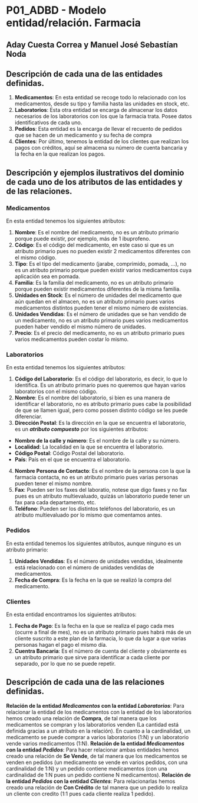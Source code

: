 # P01_ADBD - Modelo entidad/relación. Farmacia
## Aday Cuesta Correa y Manuel José Sebastían Noda
## Descripción de cada una de las entidades definidas.
1. **Medicamentos**: En esta entidad se recoge todo lo relacionado con los medicamentos, desde su tipo y familia hasta las unidades en stock, etc.
2. **Laboratorios**: Esta otra entidad se encarga de almacenar los datos necesarios de los laboratorios con los que la farmacia trata. Posee datos identificativos de cada uno.
3. **Pedidos**: Esta entidad es la encarga de llevar el recuento de pedidos que se hacen de un medicamento y su fecha de compra
4. **Clientes**: Por último, tenemos la entidad de los clientes que realizan los pagos con créditos, aquí se almacena su número de cuenta bancaria y la fecha en la que realizan los pagos.
## Descripción y ejemplos ilustrativos del dominio de cada uno de los atributos de las entidades y de las relaciones.
### **Medicamentos**
En esta entidad tenemos los siguientes atributos:
1. **Nombre**: Es el nombre del medicamento, no es un atributo primario porque puede existir, por ejemplo, más de 1 ibuprofeno.
2. **Código**: Es el código del medicamento, en este caso si que es un atributo primario pues no pueden existir 2 medicamentos diferentes con el mismo código.
3. **Tipo**: Es el tipo del medicamento (jarabe, comprimido, pomada, ...), no es un atributo primario porque pueden existir varios medicamentos cuya aplicación sea en pomada.
4. **Familia**: Es la familia del medicamento, no es un atributo primario porque pueden existir medicamentos diferentes de la misma familia.
5. **Unidades en Stock**: Es el número de unidades del medicamento que aún quedan en el almacen, no es un atributo primario pues varios medicamentos distintos pueden tener el mismo número de existencias. 
6. **Unidades Vendidas**: Es el número de unidades que se han vendido de un medicamento, no es un atributo primario pues varios medicamentos pueden haber vendido el mismo número de unidades.
7. **Precio**: Es el precio del medicamento, no es un atributo primario pues varios medicamentos pueden costar lo mismo.
### **Laboratorios**
En esta entidad tenemos los siguientes atributos:
1. **Código del Laboratorio**: Es el código del laboratorio, es decir, lo que lo identifica. Es un atributo primario pues no queremos que hayan varios laboratorios con el mismo código.
2. **Nombre**: Es el nombre del laboratorio, si bien es una manera de identificar el laboratorio, no es atributo primario pues cabe la posibilidad de que se llamen igual, pero como possen distinto código se les puede diferenciar.
3. **Dirección Postal**: Es la dirección en la que se encuentra el laboratorio, es un ***atributo compuesto*** por los siguientes atributos:
 - **Nombre de la calle y número**: Es el nombre de la calle y su número.
 - **Localidad**: La localidad en la que se encuentra el laboratorio.
 - **Código Postal**: Código Postal del laboratorio.
 - **País**: País en el que se encuentra el laboratorio.
4. **Nombre Persona de Contacto**: Es el nombre de la persona con la que la farmacia contacta, no es un atributo primario pues varias personas pueden tener el mismo nombre.
5. **Fax**: Pueden ser los faxes del laboratio, notese que digo faxes y no fax pues es un atributo multievaluado, quizás un laboratorio puede tener un fax para cada departamento, etc.
6. **Teléfono**: Pueden ser los distintos teléfonos del laboratorio, es un atributo multievaluado por lo mismo que comentamos antes.
### **Pedidos**
En esta entidad tenemos los siguientes atributos, aunque ninguno es un atributo primario:
1. **Unidades Vendidas**: Es el número de unidades vendidas, idealmente está relacionado con el número de unidades vendidas de medicamentos.
2. **Fecha de Compra**: Es la fecha en la que se realizó la compra del medicamento.
### **Clientes**
En esta entidad encontramos los siguientes atributos:
1. **Fecha de Pago**: Es la fecha en la que se realiza el pago cada mes (ocurre a final de mes), no es un atributo primario pues habrá más de un cliente suscrito a este plan de la farmacia, lo que da lugar a que varias personas hagan el pago el mismo día.
2. **Cuentra Bancaria**: Es el número de cuenta del cliente y obviamente es un atributo primario que sirve para identificar a cada cliente por separado, por lo que no se puede repetir.
## Descripción de cada una de las relaciones definidas.
**Relación de la entidad *Medicamentos* con la entidad *Laboratorios***: Para relacionar la entidad de los medicamentos con la entidad de los laboratorios hemos creado una relación de **Compra**, de tal manera que los medicamentos se compran y los laboratorios venden (La cantidad está definida gracias a un atributo en la relación). En cuanto a la cardinalidad, un medicamento se puede comprar a varios laboratorios (1:N) y un laboratorio vende varios medicamentos (1:N).
**Relación de la entidad *Medicamentos* con la entidad *Pedidos***: Para hacer relacionar ambas entidades hemos creado una relación de **Se Vende**, de tal manera que los medicamentos se venden en pedidos (un medicamento se vende en varios pedidos, con una cardinalidad de 1:N) y un pedido contiene medicamentos (con una cardinalidad de 1:N pues un pedido contiene N medicamentos).
**Relación de la entidad *Pedidos* con la entidad *Clientes***: Para relacionarlas hemos creado una relación de **Con Crédito** de tal manera que un pedido lo realiza un cliente con credito (1:1 pues cada cliente realiza 1 pedido).
